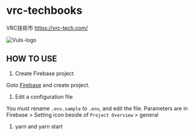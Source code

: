# vrc-techbooks
VRC技術市 https://vrc-tech.com/

![Vuls-logo](https://user-images.githubusercontent.com/1934979/75617707-4fd0bc80-5ba6-11ea-9ab7-1abcbbd7f2b1.png)


## HOW TO USE

1. Create Firebase project

Goto [Firebase](https://console.firebase.google.com/) and create project.

1. Edit a configuration file

You must rename `.env.sample` to `.env`, and edit the file.
Parameters are in Firebase > Setting icon beside of `Project Overview` > general

1. yarn and yarn start

